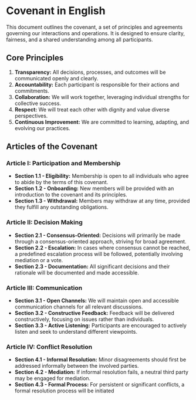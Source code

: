 # Covenant in English

This document outlines the covenant, a set of principles and agreements governing our interactions and operations. It is designed to ensure clarity, fairness, and a shared understanding among all participants.

## Core Principles

1.  **Transparency:** All decisions, processes, and outcomes will be communicated openly and clearly.
2.  **Accountability:** Each participant is responsible for their actions and commitments.
3.  **Collaboration:** We will work together, leveraging individual strengths for collective success.
4.  **Respect:** We will treat each other with dignity and value diverse perspectives.
5.  **Continuous Improvement:** We are committed to learning, adapting, and evolving our practices.

## Articles of the Covenant

### Article I: Participation and Membership

*   **Section 1.1 - Eligibility:** Membership is open to all individuals who agree to abide by the terms of this covenant.
*   **Section 1.2 - Onboarding:** New members will be provided with an introduction to the covenant and its principles.
*   **Section 1.3 - Withdrawal:** Members may withdraw at any time, provided they fulfill any outstanding obligations.

### Article II: Decision Making

*   **Section 2.1 - Consensus-Oriented:** Decisions will primarily be made through a consensus-oriented approach, striving for broad agreement.
*   **Section 2.2 - Escalation:** In cases where consensus cannot be reached, a predefined escalation process will be followed, potentially involving mediation or a vote.
*   **Section 2.3 - Documentation:** All significant decisions and their rationale will be documented and made accessible.

### Article III: Communication

*   **Section 3.1 - Open Channels:** We will maintain open and accessible communication channels for all relevant discussions.
*   **Section 3.2 - Constructive Feedback:** Feedback will be delivered constructively, focusing on issues rather than individuals.
*   **Section 3.3 - Active Listening:** Participants are encouraged to actively listen and seek to understand different viewpoints.

### Article IV: Conflict Resolution

*   **Section 4.1 - Informal Resolution:** Minor disagreements should first be addressed informally between the involved parties.
*   **Section 4.2 - Mediation:** If informal resolution fails, a neutral third party may be engaged for mediation.
*   **Section 4.3 - Formal Process:** For persistent or significant conflicts, a formal resolution process will be initiated